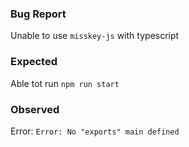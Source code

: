 ### Bug Report

Unable to use `misskey-js` with typescript

### Expected

Able tot run `npm run start`

### Observed

Error: `Error: No "exports" main defined`
